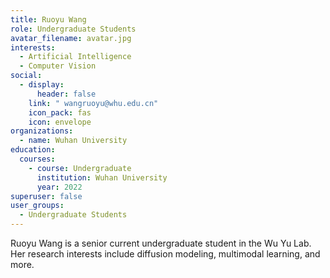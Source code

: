 ```yaml
---
title: Ruoyu Wang
role: Undergraduate Students
avatar_filename: avatar.jpg
interests:
  - Artificial Intelligence
  - Computer Vision
social:
  - display:
      header: false
    link: " wangruoyu@whu.edu.cn"
    icon_pack: fas
    icon: envelope
organizations:
  - name: Wuhan University
education:
  courses:
    - course: Undergraduate
      institution: Wuhan University
      year: 2022
superuser: false
user_groups:
  - Undergraduate Students
---
```

<!--StartFragment-->

Ruoyu Wang is a senior current undergraduate student in the Wu Yu Lab. Her research interests include diffusion modeling, multimodal learning, and more.

<!--EndFragment-->